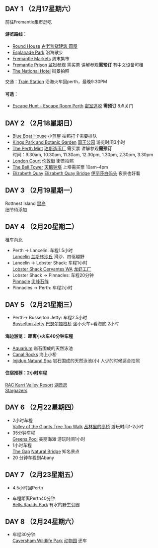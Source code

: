 ## DAY 1 （2月17星期六）  
前往Fremantle集市逛吃  
#### 游览路线：
- [Round House](https://maps.app.goo.gl/EfECKzSSj5YpQCxH7) [古老监狱建筑 圆屋](https://you.ctrip.com/sight/fremantle813/1951904.html#ctm_ref=www_hp_bs_lst)  
- [Esplanade Park](https://maps.app.goo.gl/pngzrjKBcxAmnfkM9) 沿海散步
- [Fremantle Markets](https://maps.app.goo.gl/E3Xq3Lwt2shumoJZ8) 周末集市
- [Fremantle Prison](https://maps.app.goo.gl/MfN44fss2ryyQXVVA)  [监狱参观](https://you.ctrip.com/sight/fremantle813/25152.html#ctm_ref=www_hp_bs_lst) 需买票 讲解参观**需预订** 有中文设备可租  
- [The National Hotel](https://maps.app.goo.gl/gnKAM8jxiECA3Pnz7) 街景拍照  

交通：[Train Station](https://maps.app.goo.gl/hr5Gg1Px9mwCoJGy8) 沿海火车回perth，最晚9:30PM  

#### 可选：
- [Escape Hunt - Escape Room Perth](https://maps.app.goo.gl/PmydFB2PJiRMnA2Z6)  [密室逃脱](https://escapehunt.com/au/perth/)  **需预订**  8点关门  

## DAY 2 （2月18星期日）  
- [Blue Boat House](https://maps.app.goo.gl/qVLeuSMJs781cLR29) 小蓝屋 拍照打卡需要排队  
- [Kings Park and Botanic Garden](https://maps.app.goo.gl/dP7FMf45LNK62a4eA)  [国王公园](https://you.ctrip.com/sight/kingspark2125347/1484437.html)  游览时间3小时  
- [The Perth Mint](https://maps.app.goo.gl/bwYiPC1hqXA9Kcfk7)  [珀斯造币厂](https://you.ctrip.com/sight/eastperth1466703/21371.html#ctm_ref=www_hp_bs_lst)  需买票 讲解参观**需预订**  
  时间：9.30am, 10.30am, 11.30am, 12.30pm, 1.30pm, 2.30pm, 3.30pm  
- [London Court](https://maps.app.goo.gl/mkb6WDk6CjecTVVc9)  [伦敦街](https://you.ctrip.com/sight/perth2014499/1484475.html#ctm_ref=www_hp_bs_lst)  街景拍照   
- [The Bell Tower](https://maps.app.goo.gl/Ugvv4rdCLkciUHpL6)  [天鹅钟塔](https://you.ctrip.com/sight/perth2014499/1484434.html#ctm_ref=www_hp_bs_lst)  上塔需买票 10am–4pm  
- [Elizabeth Quay](https://maps.app.goo.gl/R3E8v6Lm6vdNKdJz6)  [Elizabeth Quay Bridge](https://maps.app.goo.gl/PDPHLPD5NXUiofi79)   [伊丽莎白码头](https://you.ctrip.com/sight/perth2014499/4931396.html) 夜景也好看    


## DAY 3 （2月19星期一）  

Rottnest Island [鼠岛](https://you.ctrip.com/sight/rottnestisland16918/25729.html)  
细节待添加

## DAY 4 （2月20星期二）    
租车向北
- Perth -> Lancelin: 车程1.5小时  
  [Lancelin](https://maps.app.goo.gl/A4p6ccFvzvza36SZ6) [兰斯林沙丘](https://www.tripadvisor.cn/Attraction_Review-g495064-d4556596-Reviews-Lancelin_Sand_Dunes-Lancelin_Western_Australia.html)  滑沙、四驱越野  
- Lancelin -> Lobster Shack: 车程1小时  
  [Lobster Shack Cervantes WA](https://maps.app.goo.gl/XqVvSRSBPLZUGMucA)  [龙虾工厂](https://you.ctrip.com/sight/cervantes16951/4885656.html)  
- Lobster Shack -> Pinnacles: 车程20分钟  
  [Pinnacle](https://maps.app.goo.gl/y6XQYxFy4EaoGeJ99)  [尖峰石阵](https://you.ctrip.com/sight/nambung1470005/107578.html#ctm_ref=www_hp_bs_lst)  
- Pinnacles -> Perth: 车程2小时

## DAY 5 （2月21星期三）    
- Perth-> Busselton Jetty: 车程2.5小时  
  [Busselton Jetty](https://maps.app.goo.gl/S5SypPPHHAJv4Y857)    [巴瑟尔顿栈桥](https://you.ctrip.com/sight/busselton1695/2131610.html)  坐小火车+看海底 2小时
#### 海边游览： 距离小火车40分钟车程
- [Aquarium](https://maps.app.goo.gl/qTwmoZtp5uktTyELA)  岩石围成的天然泳池  
- [Canal Rocks](https://maps.app.goo.gl/24gqd3p4tZFMriDB7)  海上小桥  
- [Injidup Natural Spa](https://maps.app.goo.gl/7WDXvKBPf17iNcB69)  岩石围成的天然泳池(小) 人少的时候适合拍照
#### 住宿推荐：2小时车程
[RAC Karri Valley Resort](https://maps.app.goo.gl/uL9BeBzXoK5tjNUu5)    [湖景房](https://www.booking.com/hotel/au/karri-valley-resort.en-gb.html?aid=356933&label=metagha-link-MRAU-hotel-287716_dev-desktop_los-1_bw-34_dow-Wednesday_defdate-0_room-0_gstadt-2_rateid-public_aud-7380914326_gacid-6554594053_mcid-10_ppa-0_clrid-0_ad-1_gstkid-0_checkin-20240221_ppt-_lp-1000422_r-13045182991378499070&sid=9383d6cff8c66436151a7f05c91723a6&all_sr_blocks=25134606_353086637_2_42_0;checkin=2024-02-22;checkout=2024-02-23;dest_id=-1594481;dest_type=city;dist=0;group_adults=2;group_children=0;hapos=1;highlighted_blocks=25134606_353086637_2_42_0;hpos=1;matching_block_id=25134606_353086637_2_42_0;no_rooms=1;req_adults=2;req_children=0;room1=A%2CA;sb_price_type=total;sr_order=popularity;sr_pri_blocks=25134606_353086637_2_42_0__29500;srepoch=1705586512;srpvid=427b62a6339a01a7;type=total;ucfs=1&)  
[Stargazers](https://www.booking.com/hotel/au/stargazers.en-gb.html?aid=356933&label=metagha-link-MRAU-hotel-251346_dev-desktop_los-1_bw-30_dow-Wednesday_defdate-0_room-0_gstadt-2_rateid-public_aud-7380914326_gacid-6554594053_mcid-10_ppa-0_clrid-0_ad-1_gstkid-0_checkin-20240221_ppt-_lp-2036_r-13022463485139202062&sid=cb0ef124019834dd8d8fa93f4b02be7f&all_sr_blocks=440524501_217999891_2_0_0&checkin=2024-02-21&checkout=2024-02-22&dest_id=-1594481&dest_type=city&dist=0&group_adults=2&group_children=0&hapos=4&highlighted_blocks=440524501_217999891_2_0_0&hpos=4&matching_block_id=440524501_217999891_2_0_0&no_rooms=1&req_adults=2&req_children=0&room1=A%2CA&sb_price_type=total&sr_order=popularity&sr_pri_blocks=440524501_217999891_2_0_0__26136&srepoch=1705927618&srpvid=100a59de945500f5&type=total&ucfs=1&activeTab=main)  

## DAY 6 （2月22星期四）  
- 2小时车程  
  [Valley of the Giants Tree Top Walk](https://maps.app.goo.gl/hxh4EydYjXGcBihH8)  [丛林里的高桥](https://www.tripadvisor.cn/Attraction_Review-g488368-d2415480-Reviews-Tree_Top_Walk-Walpole_Western_Australia.html)  游玩时间1-2小时  
- 35分钟车程  
  [Greens Pool](https://maps.app.goo.gl/XThkY3dBfauQ1kgY8)  美丽海滩 游玩时间1小时   
- 1小时车程  
  [The Gap](https://maps.app.goo.gl/nycfWp1CQEmhMLBr7)  [Natural Bridge](https://maps.app.goo.gl/H95qr5iBnJ6pXWC99) 知名景点  
- 20 分钟车程到Abany

## DAY 7 （2月23星期五）  
- 4.5小时回Perth  

- 车程距离Perth40分钟  
  [Bells Rapids Park](https://maps.app.goo.gl/s7WSwwic7B7sahi88) 有水的野生公园  


## DAY 8 （2月24星期六） 
- 车程30分钟  
  [Caversham Wildlife Park](https://maps.app.goo.gl/nbZoyJp66N3spQmc8) [动物园](https://www.tripadvisor.cn/Attraction_Review-g2486522-d565248-Reviews-Caversham_Wildlife_Park-Whiteman_Swan_Valley_Greater_Perth_Western_Australia.html)
还车



